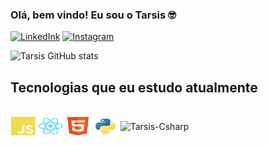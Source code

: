### Olá, bem vindo! Eu sou o Tarsis 🤓

[![LinkedInk](https://img.shields.io/badge/LinkedIn-0077B5?style=for-the-badge&logo=linkedin&logoColor=white)](https://www.linkedin.com/in/t%C3%A1rsis)
[![Instagram](https://img.shields.io/badge/Instagram-E4405F?style=for-the-badge&logo=instagram&logoColor=white)](https://www.instagram.com/ofc_tarsisnascimento)

![Tarsis GitHub stats](https://github-readme-stats.vercel.app/api?username=TarsisDev&show_icons=true&theme=dracula)

## Tecnologias que eu estudo atualmente
 
<div style="display: inline_block"><br>
  <img align="center" alt="Tarsis-Js" height="30" width="40" src="https://raw.githubusercontent.com/devicons/devicon/master/icons/javascript/javascript-plain.svg">
  <img align="center" alt="Tarsis-React" height="30" width="40" src="https://raw.githubusercontent.com/devicons/devicon/master/icons/react/react-original.svg">
  <img align="center" alt="Tarsis-HTML" height="30" width="40" src="https://raw.githubusercontent.com/devicons/devicon/master/icons/html5/html5-original.svg">
  <img align="center" alt="Tarsis-Python" height="30" width="40" src="https://raw.githubusercontent.com/devicons/devicon/master/icons/python/python-original.svg">
  <img align="center" alt="Tarsis-Csharp" height="30" width="40" src="https://raw.githubusercontent.com/devicons/devicon/master/icons/csharp/csharp-original.svg
  <img align="center" alt="Tarsis-Azure" height="30" width="40" src="https://img.shields.io/badge/Azure_Functions-0062AD?style=for-the-badge&logo=azure-functions&logoColor=white">
</div>
